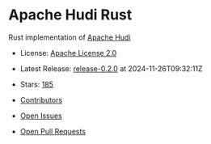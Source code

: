 # Apache Hudi Rust

Rust implementation of [Apache Hudi](https://hudi.apache.org/)


- License: [Apache License 2.0](https://spdx.org/licenses/Apache-2.0.html)
- Latest Release: [release-0.2.0](https://github.com/apache/hudi-rs/releases/tag/release-0.2.0) at 2024-11-26T09:32:11Z
- Stars: [185](https://github.com/apache/hudi-rs/stargazers)


- [Contributors](https://github.com/apache/hudi-rs/graphs/contributors)
- [Open Issues](https://github.com/apache/hudi-rs/issues?q=sort%3Aupdated-desc+is%3Aissue+is%3Aopen)
- [Open Pull Requests](https://github.com/apache/hudi-rs/pulls?q=sort%3Aupdated-desc+is%3Apr+is%3Aopen)
